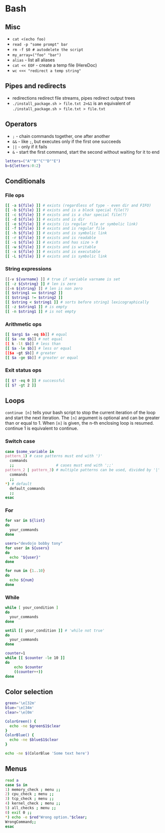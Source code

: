 # Bash

## Misc

* `cat <(echo foo)`
* `read -p "some prompt" bar`
* `rm -f $0 # autodelete the script`
* `my_array=("foo" "bar")`
* `alias` - list all aliases
* `cat << EOF` - create a temp file (HereDoc)
* `wc <<< "redirect a temp string"`

## Pipes and redirects

* redirections redirect file streams, pipes redirect output trees
*  `./install_package.sh > file.txt 2>&1` is an equivalent of
   `./install_package.sh > file.txt > file.txt`

## Operators

* `;` - chain commands together, one after another
* `&&` - like `;`, but executes only if the first one succeeds
* `||` - only if it fails
* `&` - start the first command, start the second without waiting for it to end

```bash
letters=("A""B""C""D""E")
b=${letters:0:2}
```

## Conditionals

### File ops

```bash
[[ -a ${file} ]] # exists (regardless of type - even dir and FIFO)
[[ -b ${file} ]] # exists and is a block special file(?)
[[ -c ${file} ]] # exists and is a char special file(?)
[[ -d ${file} ]] # exists and is dir
[[ -e ${file} ]] # exists (is regular file or symbolic link)
[[ -f ${file} ]] # exists and is regular file
[[ -h ${file} ]] # exists and is symbolic link
[[ -r ${file} ]] # exists and is readable
[[ -s ${file} ]] # exists and has size > 0
[[ -w ${file} ]] # exists and is writable
[[ -x ${file} ]] # exists and is executable
[[ -L ${file} ]] # exists and is symbolic link
```

### String expressions

```bash
[[-v ${varname} ]] # true if variable varname is set
[[ -z ${string} ]] # len is zero
[[-n ${string} ]] # len is non zero
[[ $string1 == $string2 ]]
[[ $string1 != $string2 ]]
[[ $string < $string1 ]] # sorts before string1 lexicographically
[[ -z $string1 ]] # is empty
[[ -n $string1 ]] # is not empty

```

### Arithmetic ops

```bash
[[ $arg1 $a -eq $b]] # equal
[[ $a -ne $b]] # not equal
[[ k -lt $b]] # less than
[[ $a -le $b]] # less or equal
[[$a -gt $b]] # greater
[[ $a -ge $b]] # greater or equal
```

### Exit status ops

```bash
[[ $? -eq 0 ]] # successful
[[ $? -gt 2 ]]
```

## Loops

`continue [n]` tells your bash script to stop the current iteration of the loop and
start the next iteration. The `[n]` argument is optional and can be greater than
or equal to 1. When `[n]` is given, the n-th enclosing loop is resumed. continue
1 is equivalent to continue.

### Switch case

```bash
case $some_variable in
pattern_1) # case patterns must end with ')'
  commands
  ;;                   # cases must end with ';;'
pattern_2 | pattern_3) # multiple patterns can be used, divided by '|'
  commands
  ;;
*) # default
  default_commands
  ;;
esac

```

### For

```bash
for var in ${list}
do
  your_commands
done

users="devdojo bobby tony"
for user in ${users}
do
  echo "${user}"
done

for num in {1..10}
do
  echo ${num}
done
```

### While

```bash
while [ your_condition ]
do
  your_commands
done

until [[ your_condition ]] # 'while not true'
do
  your_commands
done

counter=1
while [[ $counter -le 10 ]]
do
    echo $counter
    ((counter++))
done
```

## Color selection

```bash
green='\e[32m'
blue='\e[34m'
clear='\e[0m'

ColorGreen() {
  echo -ne $green$1$clear
}
ColorBlue() {
  echo -ne $blue$1$clear
}

echo -ne $(ColorBlue 'Some text here')
```

## Menus

```bash
read a
case $a in
1) memory_check ; menu ;;
2) cpu_check ; menu ;;
3) tcp_check ; menu ;;
4) kernel_check ; menu ;;
5) all_checks ; menu ;;
0) exit 0 ;;
*) echo -e $red"Wrong option."$clear;
WrongCommand;;
esac
```
